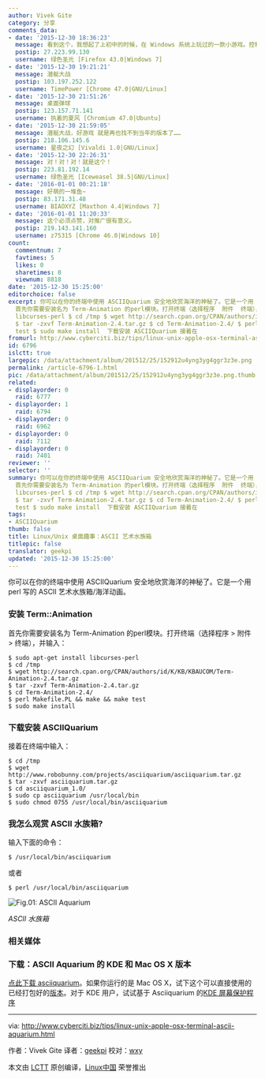 ```yaml
---
author: Vivek Gite
category: 分享
comments_data:
- date: '2015-12-30 18:36:23'
  message: 看到这个，我想起了上初中的时候，在 Windows 系统上玩过的一款小游戏。控制轮船左右移动，投弹……记不清是什么名字了。
  postip: 27.223.99.130
  username: 绿色圣光 [Firefox 43.0|Windows 7]
- date: '2015-12-30 19:21:21'
  message: 潜艇大战
  postip: 103.197.252.122
  username: TimePower [Chrome 47.0|GNU/Linux]
- date: '2015-12-30 21:51:26'
  message: 桌面弹球
  postip: 123.157.71.141
  username: 执着的夏风 [Chromium 47.0|Ubuntu]
- date: '2015-12-30 21:59:05'
  message: 潜艇大战，好游戏 就是再也找不到当年的版本了……
  postip: 218.106.145.6
  username: 星夜之幻 [Vivaldi 1.0|GNU/Linux]
- date: '2015-12-30 22:26:31'
  message: 对！对！对！就是这个！
  postip: 223.81.192.14
  username: 绿色圣光 [Iceweasel 38.5|GNU/Linux]
- date: '2016-01-01 00:21:18'
  message: 好萌的一堆鱼~
  postip: 83.171.31.48
  username: BIAOXYZ [Maxthon 4.4|Windows 7]
- date: '2016-01-01 11:20:33'
  message: 这个必须点赞，对推广很有意义。
  postip: 219.143.141.160
  username: z75315 [Chrome 46.0|Windows 10]
count:
  commentnum: 7
  favtimes: 5
  likes: 0
  sharetimes: 0
  viewnum: 8818
date: '2015-12-30 15:25:00'
editorchoice: false
excerpt: 你可以在你的终端中使用 ASCIIQuarium 安全地欣赏海洋的神秘了。它是一个用 perl 写的 ASCII 艺术水族箱/海洋动画。 安装 Term::Animation
  首先你需要安装名为 Term-Animation 的perl模块。打开终端（选择程序  附件  终端），并输入： $ sudo apt-get install
  libcurses-perl $ cd /tmp $ wget http://search.cpan.org/CPAN/authors/id/K/KB/KBAUCOM/Term-Animation-2.4.tar.gz
  $ tar -zxvf Term-Animation-2.4.tar.gz $ cd Term-Animation-2.4/ $ perl Makefile.PL  make  make
  test $ sudo make install  下载安装 ASCIIQuarium 接着在
fromurl: http://www.cyberciti.biz/tips/linux-unix-apple-osx-terminal-ascii-aquarium.html
id: 6796
islctt: true
largepic: /data/attachment/album/201512/25/152912u4yng3yg4ggr3z3e.png
permalink: /article-6796-1.html
pic: /data/attachment/album/201512/25/152912u4yng3yg4ggr3z3e.png.thumb.jpg
related:
- displayorder: 0
  raid: 6777
- displayorder: 1
  raid: 6794
- displayorder: 0
  raid: 6962
- displayorder: 0
  raid: 7112
- displayorder: 0
  raid: 7401
reviewer: ''
selector: ''
summary: 你可以在你的终端中使用 ASCIIQuarium 安全地欣赏海洋的神秘了。它是一个用 perl 写的 ASCII 艺术水族箱/海洋动画。 安装 Term::Animation
  首先你需要安装名为 Term-Animation 的perl模块。打开终端（选择程序  附件  终端），并输入： $ sudo apt-get install
  libcurses-perl $ cd /tmp $ wget http://search.cpan.org/CPAN/authors/id/K/KB/KBAUCOM/Term-Animation-2.4.tar.gz
  $ tar -zxvf Term-Animation-2.4.tar.gz $ cd Term-Animation-2.4/ $ perl Makefile.PL  make  make
  test $ sudo make install  下载安装 ASCIIQuarium 接着在
tags:
- ASCIIQuarium
thumb: false
title: Linux/Unix 桌面趣事：ASCII 艺术水族箱
titlepic: false
translator: geekpi
updated: '2015-12-30 15:25:00'
---
```


你可以在你的终端中使用 ASCIIQuarium 安全地欣赏海洋的神秘了。它是一个用 perl 写的 ASCII 艺术水族箱/海洋动画。


### 安装 Term::Animation


首先你需要安装名为 Term-Animation 的perl模块。打开终端（选择程序 > 附件 > 终端），并输入：



```
$ sudo apt-get install libcurses-perl
$ cd /tmp
$ wget http://search.cpan.org/CPAN/authors/id/K/KB/KBAUCOM/Term-Animation-2.4.tar.gz
$ tar -zxvf Term-Animation-2.4.tar.gz
$ cd Term-Animation-2.4/
$ perl Makefile.PL && make && make test
$ sudo make install

```

### 下载安装 ASCIIQuarium


接着在终端中输入：



```
$ cd /tmp
$ wget http://www.robobunny.com/projects/asciiquarium/asciiquarium.tar.gz
$ tar -zxvf asciiquarium.tar.gz
$ cd asciiquarium_1.0/
$ sudo cp asciiquarium /usr/local/bin
$ sudo chmod 0755 /usr/local/bin/asciiquarium

```

### 我怎么观赏 ASCII 水族箱?


输入下面的命令：



```
$ /usr/local/bin/asciiquarium

```

或者



```
$ perl /usr/local/bin/asciiquarium

```

![Fig.01: ASCII Aquarium](/data/attachment/album/201512/25/152912u4yng3yg4ggr3z3e.png)


*ASCII 水族箱*


### 相关媒体







### 下载：ASCII Aquarium 的 KDE 和 Mac OS X 版本


[点此下载 asciiquarium](http://www.robobunny.com/projects/asciiquarium/html/)。如果你运行的是 Mac OS X，试下这个可以直接使用的已经打包好的[版本](http://habilis.net/macasciiquarium/)。对于 KDE 用户，试试基于 Asciiquarium 的[KDE 屏幕保护程序](http://kde-look.org/content/show.php?content=29207)




---


via: <http://www.cyberciti.biz/tips/linux-unix-apple-osx-terminal-ascii-aquarium.html>


作者：Vivek Gite 译者：[geekpi](https://github.com/geekpi) 校对：[wxy](https://github.com/wxy)


本文由 [LCTT](https://github.com/LCTT/TranslateProject) 原创编译，[Linux中国](https://linux.cn/) 荣誉推出
